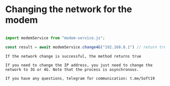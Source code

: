 # Changing the network for the modem

```JavaScript

import modemService from "modem-service.js";

const result = await modemService.change4G("192.168.8.1") // return true or false
```

`If the network change is successful, the method returns true`

`If you need to change the IP address, you just need to change the network to 3G or 4G.
Note that the process is asynchronous.`

`If you have any questions, telegram for communication: t.me/Soft19`